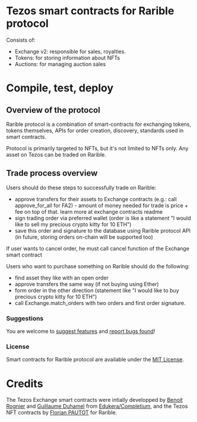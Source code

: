 # Tezos smart contracts for Rarible protocol

Consists of:

- Exchange v2: responsible for sales, royalties.
- Tokens: for storing information about NFTs
- Auctions: for managing auction sales

# Compile, test, deploy


## Overview of the protocol

Rarible protocol is a combination of smart-contracts for exchanging tokens, tokens themselves, APIs for order creation, discovery, standards used in smart contracts.

Protocol is primarily targeted to NFTs, but it's not limited to NFTs only. Any asset on Tezos can be traded on Rarible.

## Trade process overview

Users should do these steps to successfully trade on Rarible:

- approve transfers for their assets to Exchange contracts (e.g.: call approve_for_all for FA2) - amount of money needed for trade is price + fee on top of that. learn more at exchange contracts readme
- sign trading order via preferred wallet (order is like a statement "I would like to sell my precious crypto kitty for 10 ETH")
- save this order and signature to the database using Rarible protocol API (in future, storing orders on-chain will be supported too)

If user wants to cancel order, he must call cancel function of the Exchange smart contract

Users who want to purchase something on Rarible should do the following:

- find asset they like with an open order
- approve transfers the same way (if not buying using Ether)
- form order in the other direction (statement like "I would like to buy precious crypto kitty for 10 ETH")
- call Exchange.match_orders with two orders and first order signature.

### Suggestions

You are welcome to [suggest features](https://github.com/rarible/protocol/discussions) and [report bugs found](https://github.com/rarible/protocol/issues)!

### License

Smart contracts for Rarible protocol are available under the [MIT License](LICENSE.md).

# Credits
The Tezos Exchange smart contracts were intially developped by [Benoit Rognier](https://www.linkedin.com/in/benoitrognier/) and [Guillaume Duhamel](https://www.linkedin.com/in/guillaumeduhamel/) from [Edukera/Completium](https://completium.com/), and the Tezos NFT contracts by [Florian PAUTOT](https://www.linkedin.com/in/florianpautot/) for Rarible.
